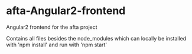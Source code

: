 # afta-Angular2-frontend
Angular2 frontend for the afta project

Contains all files besides the node_modules which can locally be installed with 'npm install' and run with 'npm start'
